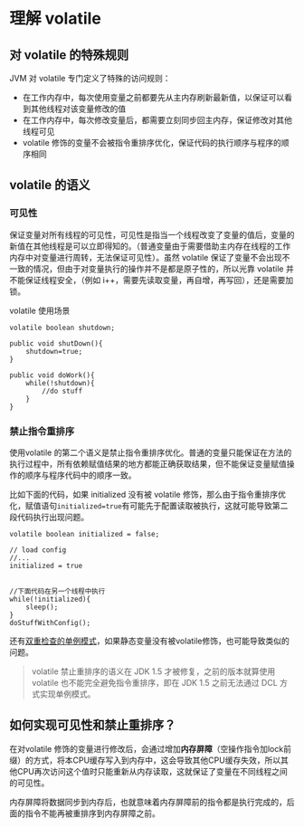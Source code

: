 # 理解 volatile

## 对 volatile 的特殊规则

JVM 对 volatile 专门定义了特殊的访问规则：

* 在工作内存中，每次使用变量之前都要先从主内存刷新最新值，以保证可以看到其他线程对该变量修改的值
* 在工作内存中，每次修改变量后，都需要立刻同步回主内存，保证修改对其他线程可见
* volatile 修饰的变量不会被指令重排序优化，保证代码的执行顺序与程序的顺序相同

## volatile 的语义

### 可见性

保证变量对所有线程的可见性，可见性是指当一个线程改变了变量的值后，变量的新值在其他线程是可以立即得知的。（普通变量由于需要借助主内存在线程的工作内存中对变量进行周转，无法保证可见性）。虽然 volatile 保证了变量不会出现不一致的情况，但由于对变量执行的操作并不是都是原子性的，所以光靠 volatile 并不能保证线程安全，（例如 i++，需要先读取变量，再自增，再写回），还是需要加锁。

volatile 使用场景

```text
volatile boolean shutdown;

public void shutDown(){
    shutdown=true;
}

public void doWork(){
    while(!shutdown){
        //do stuff
    }
}
```

### 禁止指令重排序

使用volatile 的第二个语义是禁止指令重排序优化。普通的变量只能保证在方法的执行过程中，所有依赖赋值结果的地方都能正确获取结果，但不能保证变量赋值操作的顺序与程序代码中的顺序一致。

比如下面的代码，如果 initialized 没有被 volatile 修饰，那么由于指令重排序优化，赋值语句`initialized=true`有可能先于配置读取被执行，这就可能导致第二段代码执行出现问题。

```text
volatile boolean initialized = false;

// load config
//...
initialized = true


//下面代码在另一个线程中执行
while(!initialized){
    sleep();
}
doStuffWithConfig();
```

还有[双重检查的单例模式]()，如果静态变量没有被volatile修饰，也可能导致类似的问题。

> volatile 禁止重排序的语义在 JDK 1.5 才被修复，之前的版本就算使用 volatile 也不能完全避免指令重排序，即在 JDK 1.5 之前无法通过 DCL 方式实现单例模式。

## 如何实现可见性和禁止重排序？

在对volatile 修饰的变量进行修改后，会通过增加**内存屏障**（空操作指令加lock前缀）的方式，将本CPU缓存写入到内存中，这会导致其他CPU缓存失效，所以其他CPU再次访问这个值时只能重新从内存读取，这就保证了变量在不同线程之间的可见性。

内存屏障将数据同步到内存后，也就意味着内存屏障前的指令都是执行完成的，后面的指令不能再被重排序到内存屏障之前。





